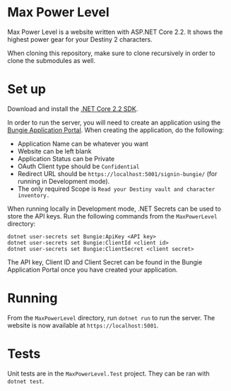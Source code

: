 # Max Power Level

Max Power Level is a website written with ASP.NET Core 2.2. It shows the highest power gear for your Destiny 2 characters.

When cloning this repository, make sure to clone recursively in order to clone the submodules as well.

# Set up

Download and install the [.NET Core 2.2 SDK](https://dotnet.microsoft.com/download).

In order to run the server, you will need to create an application using the [Bungie Application Portal](https://www.bungie.net/en/Application). When creating the application, do the following:

* Application Name can be whatever you want
* Website can be left blank
* Application Status can be Private
* OAuth Client type should be `Confidential`
* Redirect URL should be `https://localhost:5001/signin-bungie/` (for running in Development mode).
* The only required Scope is `Read your Destiny vault and character inventory.`

When running locally in Development mode, .NET Secrets can be used to store the API keys. Run the following commands from the `MaxPowerLevel` directory:

    dotnet user-secrets set Bungie:ApiKey <API key>
    dotnet user-secrets set Bungie:ClientId <client id>
    dotnet user-secrets set Bungie:ClientSecret <client secret>

The API key, Client ID and Client Secret can be found in the Bungie Application Portal once you have created your application.

# Running

From the `MaxPowerLevel` directory, run `dotnet run` to run the server. The website is now available at `https://localhost:5001`.

# Tests

Unit tests are in the `MaxPowerLevel.Test` project. They can be ran with `dotnet test`.
